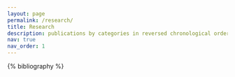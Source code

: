 ```yaml
---
layout: page
permalink: /research/
title: Research
description: publications by categories in reversed chronological order. generated by jekyll-scholar.
nav: true
nav_order: 1
---
```


<!-- _pages/research.md -->
<div class="publications">

{% bibliography %}

</div>
